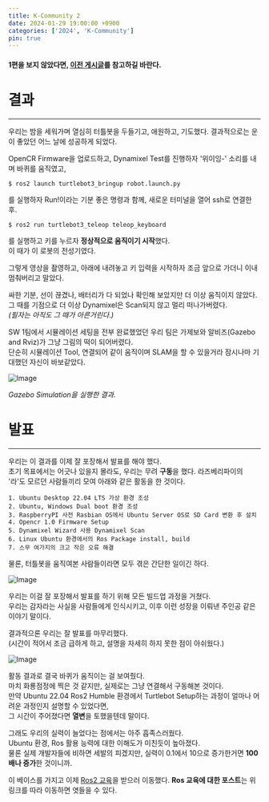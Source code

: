 ```yaml
---
title: K-Community 2
date: 2024-01-29 19:00:00 +0900
categories: ['2024', 'K-Community']
pin: true
---
```


#### 1편을 보지 않았다면, [이전 게시글](https://hs-p.github.io/posts/Kcommunity)를 참고하길 바란다.

# 결과

---

우리는 밤을 세워가며 열심히 터틀봇을 두들기고, 애원하고, 기도했다.
결과적으로는 운이 좋았던 어느 날에 성공하게 되었다.

OpenCR Firmware을 업로드하고, Dynamixel Test를 진행하자 '위이잉-' 소리를 내며 바퀴를 움직였고,

``` console
$ ros2 launch turtlebot3_bringup robot.launch.py
```
를 실행하자  Run!이라는 기분 좋은 명령과 함께, 새로운 터미널을 열어 ssh로 연결한 후.  

```console
$ ros2 run turtlebot3_teleop teleop_keyboard
```

를 실행하고 키를 누르자 **정상적으로 움직이기 시작**했다.  
이 때가 이 로봇의 전성기였다.  

그렇게 영상을 촬영하고, 아래에 내려놓고 키 입력을 시작하자 조금 앞으로 가더니 이내 멈춰버리고 말았다.  

싸한 기분, 선이 끊겼나, 배터리가 다 되었나 확인해 보았지만 더 이상 움직이지 않았다.  
그 때를 기점으로 더 이상 Dynamixel은 Scan되지 않고 멀리 떠나가버렸다.  
*(필자는 아직도 그 때가 아른거린다.)* 

SW 1팀에서 시뮬레이션 세팅을 전부 완료했었던 우리 팀은 가제보와 알비즈(Gazebo and Rviz)가 그냥 그림의 떡이 되어버렸다.  
단순히 시뮬레이션 Tool, 연결되어 같이 움직이며 SLAM을 할 수 있을거라 잠시나마 기대했던 자신이 바보같았다.  

![Image](/posts/kc52.png)

*Gazebo Simulation을 실행한 결과.*


# 발표

---

우리는 이 결과를 이제 잘 포장해서 발표를 해야 했다.  
초기 목표에서는 어긋나 있을지 몰라도, 우리는 무려 **구동**을 했다.
라즈베리파이의 '라'도 모르던 사람들끼리 모여 아래와 같은 활동을 한 것이다.
```
1. Ubuntu Desktop 22.04 LTS 가상 환경 조성
2. Ubuntu, Windows Dual boot 환경 조성
3. RaspberryPI 사전 Rasbian OS에서 Ubuntu Server OS로 SD Card 변환 후 설치
4. Opencr 1.0 Firmware Setup
5. Dynamixel Wizard 사용 Dynamixel Scan
6. Linux Ubuntu 환경에서의 Ros Package install, build
7. 스무 여가지의 크고 작은 오류 해결
```

물론, 터틀봇을 움직여본 사람들이라면 모두 겪은 간단한 일이긴 하다.

![Image](/posts/kc61.png)

우리는 이걸 잘 포장해서 발표를 하기 위해 모든 빌드업 과정을 거쳤다.  
우리는 감자라는 사실을 사람들에게 인식시키고, 이후 이런 성장을 이뤄낸 주인공 같은 이야기 말이다.  

결과적으론 우리는 잘 발표를 마무리했다.  
(시간이 적어서 조금 급하게 하고, 설명을 자세히 하지 못한 점이 아쉬웠다.)

![Image](/posts/kc62.png)

활동 결과로 결국 바퀴가 움직이는 걸 보여줬다.  
마치 화룡점정에 찍은 것 같지만, 실제로는 그냥 연결해서 구동해본 것이다.  
만약 Ubuntu 22.04 Ros2 Humble 환경에서 Turtlebot Setup하는 과정이 얼마나 어려운 과정인지 설명할 수 있었다면,  
그 시간이 주어졌다면 **열변**을 토했을텐데 말이다.  

그래도 우리의 실력이 늘었다는 점에서는 아주 흡족스러웠다.  
Ubuntu 환경, Ros 활용 능력에 대한 이해도가 미친듯이 높아졌다.  
물론 실제 개발자들에 비하면 세발의 피겠지만, 실력이 0.1에서 10으로 증가한거면 **100배나 증가**한 것이니까.  

이 베이스를 가지고 이제 [Ros2 교육](https://hs-p.github.io/posts/ros1)을 받으러 이동했다.
**Ros 교육에 대한 포스트**는 위 링크를 따라 이동하면 엿들을 수 있다.